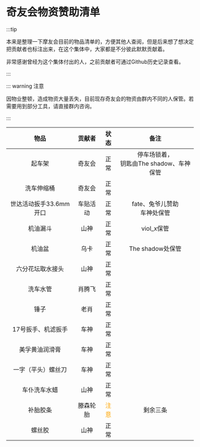 # 奇友会物资赞助清单

:::tip

本来是整理一下摩友会目前的物品清单的，方便其他人查阅，但是后来想了想决定把贡献者也标注出来，在这个集体中，大家都是不分彼此默默贡献着。

非常感谢曾经为这个集体付出的人，之前贡献者可通过Github历史记录查看。

:::



::: warning 注意

因物业整顿，造成物资大量丢失，目前现存奇友会的物资由群内不同的人保管。若需要用到部分工具，请直接群内咨询。

:::

|          物品          |  贡献者  |              状态               |                    备注                     |
| :--------------------: | :------: | :-----------------------------: | :-----------------------------------------: |
|         起车架         |  奇友会  |              正常               | 停车场锁着，<br/>钥匙由The shadow、车神保管 |
|       洗车伸缩桶       |  奇友会  |              正常               |                                             |
| 世达活动扳手33.6mm开口 | 车贴活动 |              正常               |       fate、兔爷儿赞助<br/>车神处保管       |
|        机油漏斗        |   山神   |              正常               |                 viol_x保管                  |
|         机油盆         |   乌卡   |              正常               |              The shadow处保管               |
|    六分花坛取水接头    |   山神   |              正常               |                                             |
|        洗车水管        |  肖腾飞  |              正常               |                                             |
|          锤子          |   老肖   |              正常               |                                             |
|   17号扳手、机滤扳手   |   车神   |              正常               |                                             |
|     美孚黄油润滑膏     |   车神   |              正常               |                                             |
|   一字（平头）螺丝刀   |   车神   |              正常               |                                             |
|      车仆洗车水蜡      |   山神   |              正常               |                                             |
|        补胎胶条        | 滕森轮胎 | <font color=orange >注意</font> |                  剩余三条                   |
|         螺丝胶         |   山神   |              正常               |                                             |
